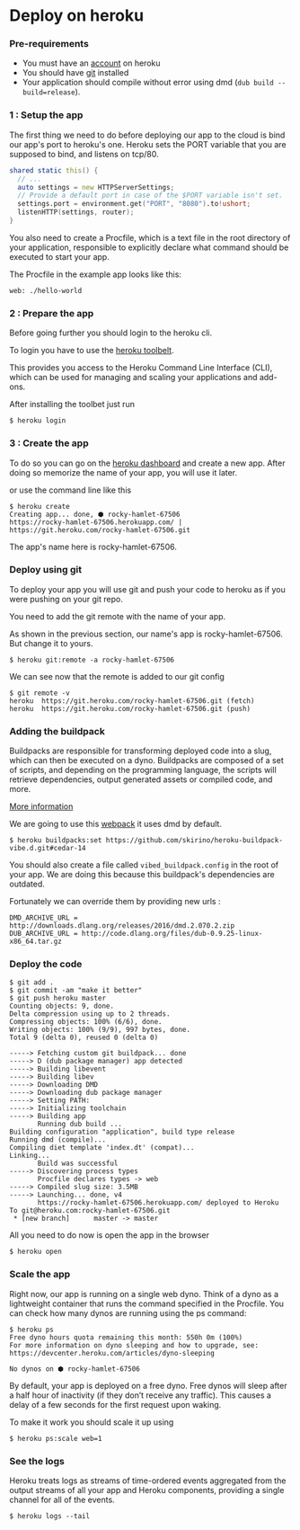 # Deploy on heroku

### Pre-requirements

- You must have an [account]((https://signup.heroku.com/login)) on heroku
- You should have [git](https://git-scm.com/) installed
- Your application should compile without error using dmd (`dub build --build=release`). 


### 1 : Setup the app

The first thing we need to do before deploying our app to the cloud is bind our app's port to heroku's one. 
Heroku sets the PORT variable that you are supposed to bind, and listens on tcp/80.


```d
shared static this() {
  // ...
  auto settings = new HTTPServerSettings;
  // Provide a default port in case of the $PORT variable isn't set.  
  settings.port = environment.get("PORT", "8080").to!ushort;
  listenHTTP(settings, router);
}
```

You also need to create a Procfile, which is a text file in the root directory of your application, responsible to explicitly declare what command 
should be executed to start your app.

The Procfile in the example app looks like this:

```
web: ./hello-world
```

### 2 : Prepare the app 

Before going further you should login to the heroku cli.

To login you have to use the [heroku toolbelt](https://toolbelt.heroku.com/standalone).

This provides you access to the Heroku Command Line Interface (CLI), which can be used for managing and scaling your applications and add-ons.

After installing the toolbet just run 

```
$ heroku login
```

### 3 : Create the app 

To do so you can go on the [heroku dashboard](https://dashboard.heroku.com) and create a new app. 
After doing so memorize the name of your app, you will use it later. 



or use the command line like this 

```
$ heroku create
Creating app... done, ⬢ rocky-hamlet-67506
https://rocky-hamlet-67506.herokuapp.com/ | https://git.heroku.com/rocky-hamlet-67506.git
```

The app's name here is rocky-hamlet-67506. 

### Deploy using git 

To deploy your app you will use git and push your code to heroku as if you were pushing on your git repo. 

You need to add the git remote with the name of your app. 

As shown in the previous section, our name's app is rocky-hamlet-67506. But change it to yours. 

```
$ heroku git:remote -a rocky-hamlet-67506
```

We can see now that the remote is added to our git config

```
$ git remote -v
heroku	https://git.heroku.com/rocky-hamlet-67506.git (fetch)
heroku	https://git.heroku.com/rocky-hamlet-67506.git (push)
```

### Adding the buildpack

Buildpacks are responsible for transforming deployed code into a slug, 
which can then be executed on a dyno. Buildpacks are composed of a set of scripts, 
and depending on the programming language, the scripts will retrieve dependencies, 
output generated assets or compiled code, and more.

[More information](https://devcenter.heroku.com/articles/buildpacks)

We are going to use this [webpack](https://github.com/skirino/heroku-buildpack-vibe.d) it uses dmd by default. 

```
$ heroku buildpacks:set https://github.com/skirino/heroku-buildpack-vibe.d.git#cedar-14
```

You should also create a file called `vibed_buildpack.config` in the root of your app. 
We are doing this because this buildpack's dependencies are outdated. 

Fortunately we can override them by providing new urls : 

```
DMD_ARCHIVE_URL = http://downloads.dlang.org/releases/2016/dmd.2.070.2.zip
DUB_ARCHIVE_URL = http://code.dlang.org/files/dub-0.9.25-linux-x86_64.tar.gz
```

### Deploy the code 

```
$ git add .
$ git commit -am "make it better"
$ git push heroku master
Counting objects: 9, done.
Delta compression using up to 2 threads.
Compressing objects: 100% (6/6), done.
Writing objects: 100% (9/9), 997 bytes, done.
Total 9 (delta 0), reused 0 (delta 0)

-----> Fetching custom git buildpack... done
-----> D (dub package manager) app detected
-----> Building libevent
-----> Building libev
-----> Downloading DMD
-----> Downloading dub package manager
-----> Setting PATH:
-----> Initializing toolchain
-----> Building app
       Running dub build ...
Building configuration "application", build type release
Running dmd (compile)...
Compiling diet template 'index.dt' (compat)...
Linking...
       Build was successful
-----> Discovering process types
       Procfile declares types -> web
-----> Compiled slug size: 3.5MB
-----> Launching... done, v4
       https://rocky-hamlet-67506.herokuapp.com/ deployed to Heroku
To git@heroku.com:rocky-hamlet-67506.git
 * [new branch]      master -> master
```

All you need to do now is open the app in the browser

```
$ heroku open
```

### Scale the app 

Right now, our app is running on a single web dyno. Think of a dyno as a lightweight container that runs the command specified in the Procfile.
You can check how many dynos are running using the ps command:

```
$ heroku ps
Free dyno hours quota remaining this month: 550h 0m (100%)
For more information on dyno sleeping and how to upgrade, see:
https://devcenter.heroku.com/articles/dyno-sleeping

No dynos on ⬢ rocky-hamlet-67506
```

By default, your app is deployed on a free dyno. 
Free dynos will sleep after a half hour of inactivity (if they don’t receive any traffic). This causes a delay of a few seconds for the first request upon waking. 

To make it work you should scale it up using 

```
$ heroku ps:scale web=1
```
 
### See the logs 

Heroku treats logs as streams of time-ordered events aggregated from the output streams of all your app and Heroku components, 
providing a single channel for all of the events.

```
$ heroku logs --tail
```
